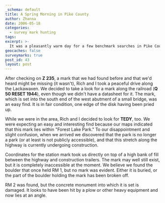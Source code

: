 ```yaml
---
_schema: default
title: A Spring Morning in Pike County
author: Zhanna
date: 2006-05-18
categories:
  - survey mark hunting
tags:
excerpt: >- 
  It was a pleasantly warm day for a few benchmark searches in Pike County.
geocaches: false
surveymarks: true
post_id: 43
layout: post                                
---
```


After checking on **Z 235**, a mark that we had found before and that we'd heard might be missing (it wasn't), Rich and I took a peaceful drive along the Lackawaxen. We decided to take a look for a mark along the railroad (**Q 50 RESET 1944**), even though we didn't have a datasheet for it. The mark, which is set into the south end of the west abutment of a small bridge, was an easy find. It is in fair condition, one edge of the disk having been pried up.

While we were in the area, Rich and I decided to look for **TEDY**, too. We were expecting an easy and interesting find because our maps indicated that this mark lies within "Forest Lake Park." To our disappointment and slight confusion, when we arrived we discovered that the park is no longer a park (or at least is not publicly accessible), and that this stretch along the highway is currently undergoing construction.

Coordinates for the station mark took us directly on top of a high bank of fill between the highway and construction trailers. The mark may well still exist, but it is completely inaccessible at the moment. We believe we found the boulder that once held RM 1, but no mark was evident. Either it is buried, or the part of the boulder holding the mark has been broken off. 

RM 2 was found, but the concrete monument into which it is set is damaged. It looks to have been hit by a plow or other heavy equipment and now lies at an angle.
